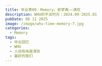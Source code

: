 ```yaml
---
title: 毕业季09：Memory，弥梦离——清欢
description: WHU的平淡时光：2024.09-2025.01
pubDate: 08 11 2025
image: /image/whu-time-memory-7.jpg
categories:
  - Memory
tags:
  - 毕业回忆
  - WHU
  - 人间有味是清欢
  - 最好的我们
---
```

